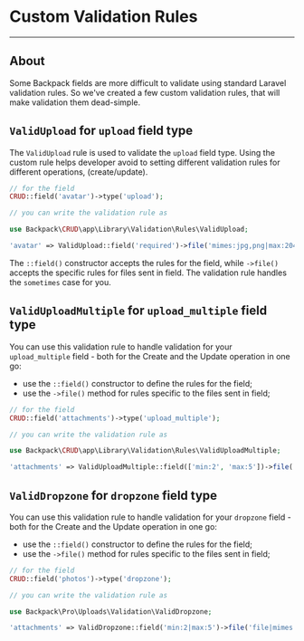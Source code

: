 # Custom Validation Rules

---

<a name="about"></a>
## About

Some Backpack fields are more difficult to validate using standard Laravel validation rules. So we've created a few custom validation rules, that will make validation them dead-simple.

<a name="valid-upload-validation-rule"></a>
## `ValidUpload` for `upload` field type

The `ValidUpload` rule is used to validate the `upload` field type. Using the custom rule helps developer avoid to setting different validation rules for different operations, (create/update).

```php
// for the field
CRUD::field('avatar')->type('upload');

// you can write the validation rule as

use Backpack\CRUD\app\Library\Validation\Rules\ValidUpload;

'avatar' => ValidUpload::field('required')->file('mimes:jpg,png|max:2048'),
```

The `::field()` constructor accepts the rules for the field, while `->file()` accepts the specific rules for files sent in field. The validation rule handles the `sometimes` case for you.

<a name="valid-upload-multiple-validation-rule"></a>
## `ValidUploadMultiple` for `upload_multiple` field type

You can use this validation rule to handle validation for your `upload_multiple` field - both for the Create and the Update operation in one go:
- use the `::field()` constructor to define the rules for the field;
- use the `->file()` method for rules specific to the files sent in field;

```php
// for the field
CRUD::field('attachments')->type('upload_multiple');

// you can write the validation rule as

use Backpack\CRUD\app\Library\Validation\Rules\ValidUploadMultiple;

'attachments' => ValidUploadMultiple::field(['min:2', 'max:5'])->file('mimes:pdf|max:10000'),    

```

<a name="valid-dropzone-validation-rule"></a>
## `ValidDropzone` for `dropzone` field type

You can use this validation rule to handle validation for your `dropzone` field - both for the Create and the Update operation in one go:
- use the `::field()` constructor to define the rules for the field;
- use the `->file()` method for rules specific to the files sent in field;

```php
// for the field
CRUD::field('photos')->type('dropzone');

// you can write the validation rule as

use Backpack\Pro\Uploads\Validation\ValidDropzone;

'attachments' => ValidDropzone::field('min:2|max:5')->file('file|mimes:jpg,png,gif|max:10000'),    

```